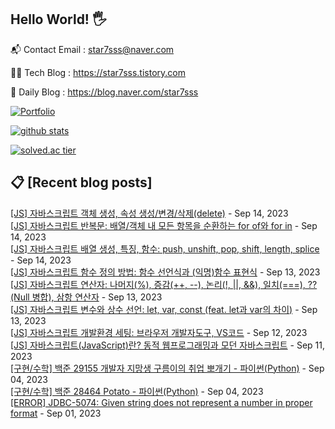 ## Hello World! 🖐

📬 Contact Email : star7sss@naver.com

👨‍💻 Tech Blog : https://star7sss.tistory.com

🤪 Daily Blog : https://blog.naver.com/star7sss

[![Portfolio](https://img.shields.io/badge/Portfolio-%23000000.svg?style=for-the-badge&logo=firefox&logoColor=#FF7139)](https://fern-way-13f.notion.site/Jang-Thang-3b7b327981a2456c8ee5952eadb848b9)

[![github stats](https://github-readme-stats.vercel.app/api?username=jangThang&show_icons=true&hide_border=False)](https://star7sss.tistory.com)

[![solved.ac tier](http://mazassumnida.wtf/api/v2/generate_badge?boj=star7sss)](https://solved.ac/star7sss)

## 📋 [Recent blog posts]
[[JS] 자바스크립트 객체 생성, 속성 생성/변경/삭제(delete)](https://star7sss.tistory.com/972) - Sep 14, 2023<br>
[[JS] 자바스크립트 반복문: 배열/객체 내 모든 항목을 순환하는 for of와 for in](https://star7sss.tistory.com/971) - Sep 14, 2023<br>
[[JS] 자바스크립트 배열 생성, 특징, 함수: push, unshift, pop, shift, length, splice](https://star7sss.tistory.com/970) - Sep 14, 2023<br>
[[JS] 자바스크립트 함수 정의 방법: 함수 선언식과 (익명)함수 표현식](https://star7sss.tistory.com/969) - Sep 13, 2023<br>
[[JS] 자바스크립트 연산자: 나머지(%), 증감(++, --), 논리(!, ||, &&), 일치(===), ??(Null 병합), 삼항 연산자](https://star7sss.tistory.com/968) - Sep 13, 2023<br>
[[JS] 자바스크립트 변수와 상수 선언: let, var, const (feat. let과 var의 차이)](https://star7sss.tistory.com/967) - Sep 13, 2023<br>
[[JS] 자바스크립트 개발환경 세팅: 브라우저 개발자도구, VS코드](https://star7sss.tistory.com/966) - Sep 12, 2023<br>
[[JS] 자바스크립트(JavaScript)란? 동적 웹프로그래밍과 모던 자바스크립트](https://star7sss.tistory.com/965) - Sep 11, 2023<br>
[[구현/수학] 백준 29155 개발자 지망생 구름이의 취업 뽀개기 - 파이썬(Python)](https://star7sss.tistory.com/964) - Sep 04, 2023<br>
[[구현/수학] 백준 28464 Potato - 파이썬(Python)](https://star7sss.tistory.com/963) - Sep 04, 2023<br>
[[ERROR] JDBC-5074: Given string does not represent a number in proper format](https://star7sss.tistory.com/962) - Sep 01, 2023<br>
